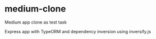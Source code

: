 # medium-clone
Medium app clone as test task

Express app with TypeORM and dependency inversion using inversify.js
